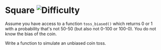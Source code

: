 # Square ![Difficulty](https://img.shields.io/badge/-MEDIUM-yellow)
	
Assume you have access to a function `toss_biased()` which returns
0 or 1 with a probability that's not 50-50 (but also not 0-100 or 100-0).
You do not know the bias of the coin.
	
Write a function to simulate an unbiased coin toss.
	
